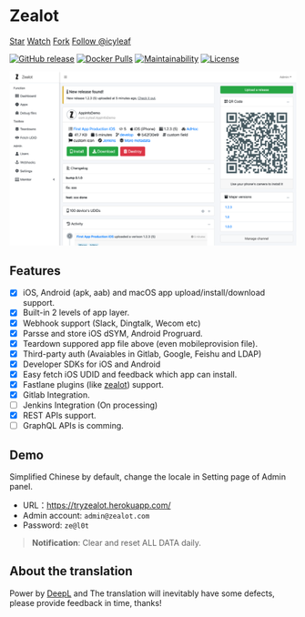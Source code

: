 # Zealot

<a class="github-button" href="https://github.com/tryzealot/zealot" data-icon="octicon-star" data-size="large" data-show-count="true" aria-label="Star tryzealot/zealot on GitHub">Star</a>
<a class="github-button" href="https://github.com/tryzealot/zealot/subscription" data-icon="octicon-eye" data-size="large" data-show-count="true" aria-label="Watch tryzealot/zealot on GitHub">Watch</a>
<a class="github-button" href="https://github.com/tryzealot/zealot/fork" data-icon="octicon-repo-forked" data-size="large" data-show-count="true" aria-label="Fork tryzealot/zealot on GitHub">Fork</a>
<a class="github-button" href="https://github.com/icyleaf" data-size="large" data-show-count="true" aria-label="Follow @icyleaf on GitHub">Follow @icyleaf</a>

[![GitHub release](https://img.shields.io/github/v/release/tryzealot/zealot?include_prereleases)](https://github.com/tryzealot/zealot/releases)
[![Docker Pulls](https://img.shields.io/docker/pulls/tryzealot/zealot.svg)](https://hub.docker.com/r/tryzealot/zealot/)
[![Maintainability](https://codeclimate.com/github/tryzealot/zealot/badges/gpa.svg)](https://codeclimate.com/github/tryzealot/zealot)
[![License](https://img.shields.io/github/license/tryzealot/zealot)](https://github.com/tryzealot/zealot/blob/develop/LICENSE)

![Zealot Dashboard](../_media/en/showcase.png)

## Features

- [x] iOS, Android (apk, aab) and macOS app upload/install/download support.
- [x] Built-in 2 levels of app layer.
- [x] Webhook support (Slack, Dingtalk, Wecom etc)
- [x] Parsse and store iOS dSYM, Android Progruard.
- [x] Teardown suppored app file above (even mobileprovision file).
- [x] Third-party auth (Avaiables in Gitlab, Google, Feishu and LDAP)
- [x] Developer SDKs for iOS and Android
- [x] Easy fetch iOS UDID and feedback which app can install.
- [x] Fastlane plugins (like [zealot](https://github.com/tryzealot/fastlane-plugin-zealot)) support.
- [x] Gitlab Integration.
- [ ] Jenkins Integration (On processing)
- [x] REST APIs support.
- [ ] GraphQL APIs is comming.

## Demo

Simplified Chinese by default, change the locale in Setting page of Admin panel.

- URL：https://tryzealot.herokuapp.com/
- Admin account: `admin@zealot.com`
- Password: `ze@l0t`

> **Notification**: Clear and reset ALL DATA daily.

## About the translation

Power by [DeepL](https://www.deepl.com/translator) and The translation will inevitably have some defects, please provide feedback in time, thanks!
